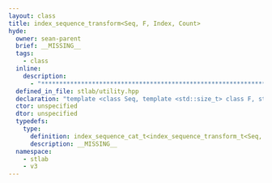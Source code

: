 ```yaml
---
layout: class
title: index_sequence_transform<Seq, F, Index, Count>
hyde:
  owner: sean-parent
  brief: __MISSING__
  tags:
    - class
  inline:
    description:
      - "***********************************************************************************************"
  defined_in_file: stlab/utility.hpp
  declaration: "template <class Seq, template <std::size_t> class F, std::size_t Index, std::size_t Count>\nstruct stlab::index_sequence_transform;"
  ctor: unspecified
  dtor: unspecified
  typedefs:
    type:
      definition: index_sequence_cat_t<index_sequence_transform_t<Seq, F, Index, Count / 2>, index_sequence_transform_t<Seq, F, Index + Count / 2, Count - Count / 2>>
      description: __MISSING__
  namespace:
    - stlab
    - v3
---
```

